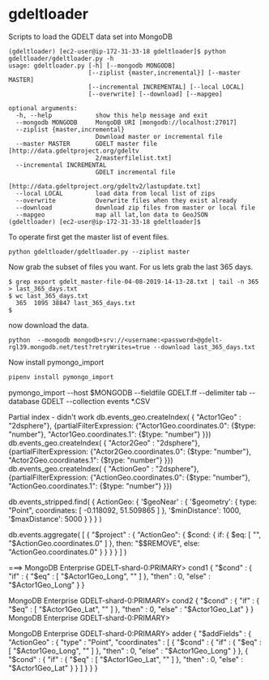 # gdeltloader
Scripts to load the GDELT data set into MongoDB

```
(gdeltloader) [ec2-user@ip-172-31-33-18 gdeltloader]$ python gdeltloader/gdeltloader.py -h
usage: gdeltloader.py [-h] [--mongodb MONGODB]
                      [--ziplist {master,incremental}] [--master MASTER]
                      [--incremental INCREMENTAL] [--local LOCAL]
                      [--overwrite] [--download] [--mapgeo]

optional arguments:
  -h, --help            show this help message and exit
  --mongodb MONGODB     MongoDB URI [mongodb://localhost:27017]
  --ziplist {master,incremental}
                        Download master or incremental file
  --master MASTER       GDELT master file [http://data.gdeltproject.org/gdeltv
                        2/masterfilelist.txt]
  --incremental INCREMENTAL
                        GDELT incremental file
                        [http://data.gdeltproject.org/gdeltv2/lastupdate.txt]
  --local LOCAL         load data from local list of zips
  --overwrite           Overwrite files when they exist already
  --download            download zip files from master or local file
  --mapgeo              map all lat,lon data to GeoJSON
(gdeltloader) [ec2-user@ip-172-31-33-18 gdeltloader]$
```

To operate first get the master list of event files.

``python gdeltloader/gdeltloader.py --ziplist master``

Now grab the subset of files you want. For us lets grab the last 365 days.
```shell
$ grep export gdelt_master-file-04-08-2019-14-13-28.txt | tail -n 365 > last_365_days.txt
$ wc last_365_days.txt
  365  1095 38847 last_365_days.txt
$
```

now download the data.

```shell
python  --mongodb mongodb+srv://<username:<password>@gdelt-rgl39.mongodb.net/test?retryWrites=true --download last_365_days.txt 
```

Now install pymongo_import

```sh
pipenv install pymongo_import
```

pymongo_import --host $MONGODB --fieldfile GDELT.ff --delimiter tab --database GDELT --collection events *.CSV

Partial index - didn't work
db.events_geo.createIndex( { "Actor1Geo" : "2dsphere"}, {partialFilterExpression: {"Actor1Geo.coordinates.0": {$type: "number"}, "Actor1Geo.coordinates.1": {$type: "number"} }})
db.events_geo.createIndex( { "Actor2Geo" : "2dsphere"}, {partialFilterExpression: {"Actor2Geo.coordinates.0": {$type: "number"}, "Actor2Geo.coordinates.1": {$type: "number"} }})
db.events_geo.createIndex( { "ActionGeo" : "2dsphere"}, {partialFilterExpression: {"ActionGeo.coordinates.0": {$type: "number"}, "ActionGeo.coordinates.1": {$type: "number"} }})

db.events_stripped.find(
   {
     ActionGeo:
       { '$geoNear' :
          {
            '$geometry': { type: "Point",  coordinates: [ -0.118092, 51.509865 ] },
            '$minDistance': 1000,
            '$maxDistance': 5000
          }
       }
   }
)

db.events.aggregate( [
   {
     "$project" : {
         "ActionGeo": {
            $cond: {
               if: { $eq: [ "", "$ActionGeo.coordinates.0" ] },
               then: "$$REMOVE",
               else: "ActionGeo.coordinates.0"
            }
         }
      }
   }
] )

===>
MongoDB Enterprise GDELT-shard-0:PRIMARY> cond1
{
	"$cond" : {
		"if" : {
			"$eq" : [
				"$Actor1Geo_Long",
				""
			]
		},
		"then" : 0,
		"else" : "$Actor1Geo_Long"
	}
}

MongoDB Enterprise GDELT-shard-0:PRIMARY> cond2
{
	"$cond" : {
		"if" : {
			"$eq" : [
				"$Actor1Geo_Lat",
				""
			]
		},
		"then" : 0,
		"else" : "$Actor1Geo_Lat"
	}
}
MongoDB Enterprise GDELT-shard-0:PRIMARY>

MongoDB Enterprise GDELT-shard-0:PRIMARY> adder
{
	"$addFields" : {
		"ActionGeo" : {
			"type" : "Point",
			"coordinates" : [
				{
					"$cond" : {
						"if" : {
							"$eq" : [
								"$Actor1Geo_Long",
								""
							]
						},
						"then" : 0,
						"else" : "$Actor1Geo_Long"
					}
				},
				{
					"$cond" : {
						"if" : {
							"$eq" : [
								"$Actor1Geo_Lat",
								""
							]
						},
						"then" : 0,
						"else" : "$Actor1Geo_Lat"
					}
				}
			]
		}
	}
}
